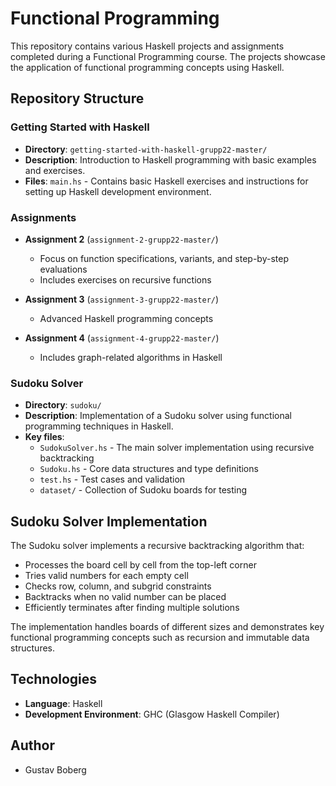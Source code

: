 # Functional Programming

This repository contains various Haskell projects and assignments completed during a Functional Programming course. The projects showcase the application of functional programming concepts using Haskell.

## Repository Structure

### Getting Started with Haskell
- **Directory**: `getting-started-with-haskell-grupp22-master/`
- **Description**: Introduction to Haskell programming with basic examples and exercises.
- **Files**: `main.hs` - Contains basic Haskell exercises and instructions for setting up Haskell development environment.

### Assignments
- **Assignment 2** (`assignment-2-grupp22-master/`)
  - Focus on function specifications, variants, and step-by-step evaluations
  - Includes exercises on recursive functions

- **Assignment 3** (`assignment-3-grupp22-master/`)
  - Advanced Haskell programming concepts
  
- **Assignment 4** (`assignment-4-grupp22-master/`)
  - Includes graph-related algorithms in Haskell

### Sudoku Solver
- **Directory**: `sudoku/`
- **Description**: Implementation of a Sudoku solver using functional programming techniques in Haskell.
- **Key files**:
  - `SudokuSolver.hs` - The main solver implementation using recursive backtracking
  - `Sudoku.hs` - Core data structures and type definitions
  - `test.hs` - Test cases and validation
  - `dataset/` - Collection of Sudoku boards for testing

## Sudoku Solver Implementation

The Sudoku solver implements a recursive backtracking algorithm that:
- Processes the board cell by cell from the top-left corner
- Tries valid numbers for each empty cell
- Checks row, column, and subgrid constraints
- Backtracks when no valid number can be placed
- Efficiently terminates after finding multiple solutions

The implementation handles boards of different sizes and demonstrates key functional programming concepts such as recursion and immutable data structures.

## Technologies

- **Language**: Haskell
- **Development Environment**: GHC (Glasgow Haskell Compiler)

## Author

- Gustav Boberg 
